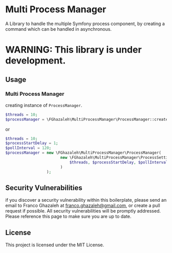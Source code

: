 # Multi Process Manager

A Library to handle the multiple Symfony process component, 
by creating a command which can be handled in asynchronous.

# WARNING: This library is under development.

## Usage
### Multi Process Manager
creating instance of `ProcessManager`.
```php
$threads = 10;
$processManager = \FGhazaleh\MultiProcessManager\ProcessManager::create($threads);
```
or
```php
$threads = 10;
$processStartDelay = 1; 
$pollInterval = 120;
$processManager = new \FGhazaleh\MultiProcessManager\ProcessManager(
                        new \FGhazaleh\MultiProcessManager\ProcessSettings(
                            $threads, $processStartDelay, $pollInterval
                        )               
                  );
```


## Security Vulnerabilities

if you discover a security vulnerability within this boilerplate,
please send an email to Franco Ghazaleh at franco.ghazaleh@gmail.com,
or create a pull request if possible. All security vulnerabilities will be promptly addressed.
Please reference this page to make sure you are up to date.

## License

This project is licensed under the MIT License.
